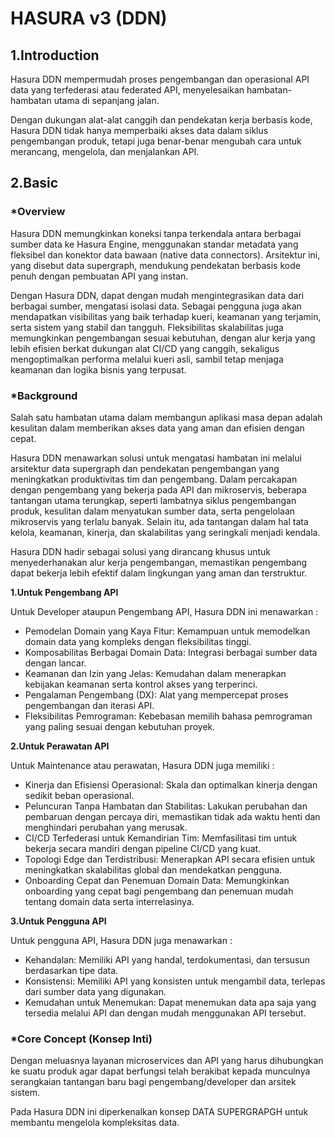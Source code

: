 # HASURA v3 (DDN)

## 1.Introduction

Hasura DDN mempermudah proses pengembangan dan operasional API data yang terfederasi atau federated API, menyelesaikan hambatan-hambatan utama di sepanjang jalan.

Dengan dukungan alat-alat canggih dan pendekatan kerja berbasis kode, Hasura DDN tidak hanya memperbaiki akses data dalam siklus pengembangan produk, tetapi juga benar-benar mengubah cara untuk merancang, mengelola, dan menjalankan API.


## 2.Basic

### *Overview

Hasura DDN memungkinkan koneksi tanpa terkendala antara berbagai sumber data ke Hasura Engine, menggunakan standar metadata yang fleksibel dan konektor data bawaan (native data connectors). Arsitektur ini, yang disebut data supergraph, mendukung pendekatan berbasis kode penuh dengan pembuatan API yang instan.

Dengan Hasura DDN, dapat dengan mudah mengintegrasikan data dari berbagai sumber, mengatasi isolasi data. Sebagai pengguna juga akan mendapatkan visibilitas yang baik terhadap kueri, keamanan yang terjamin, serta sistem yang stabil dan tangguh. Fleksibilitas skalabilitas juga memungkinkan pengembangan sesuai kebutuhan, dengan alur kerja yang lebih efisien berkat dukungan alat CI/CD yang canggih, sekaligus mengoptimalkan performa melalui kueri asli, sambil tetap menjaga keamanan dan logika bisnis yang terpusat.


### *Background

Salah satu hambatan utama dalam membangun aplikasi masa depan adalah kesulitan dalam memberikan akses data yang aman dan efisien dengan cepat.

Hasura DDN menawarkan solusi untuk mengatasi hambatan ini melalui arsitektur data supergraph dan pendekatan pengembangan yang meningkatkan produktivitas tim dan pengembang. Dalam percakapan dengan pengembang yang bekerja pada API dan mikroservis, beberapa tantangan utama terungkap, seperti lambatnya siklus pengembangan produk, kesulitan dalam menyatukan sumber data, serta pengelolaan mikroservis yang terlalu banyak. Selain itu, ada tantangan dalam hal tata kelola, keamanan, kinerja, dan skalabilitas yang seringkali menjadi kendala.

Hasura DDN hadir sebagai solusi yang dirancang khusus untuk menyederhanakan alur kerja pengembangan, memastikan pengembang dapat bekerja lebih efektif dalam lingkungan yang aman dan terstruktur.



**1.Untuk Pengembang API**
  
Untuk Developer ataupun Pengembang API, Hasura DDN ini menawarkan :

- Pemodelan Domain yang Kaya Fitur: Kemampuan untuk memodelkan domain data yang kompleks dengan fleksibilitas tinggi.
- Komposabilitas Berbagai Domain Data: Integrasi berbagai sumber data dengan lancar.
- Keamanan dan Izin yang Jelas: Kemudahan dalam menerapkan kebijakan keamanan serta kontrol akses yang terperinci.
- Pengalaman Pengembang (DX): Alat yang mempercepat proses pengembangan dan iterasi API.
- Fleksibilitas Pemrograman: Kebebasan memilih bahasa pemrograman yang paling sesuai dengan kebutuhan proyek.



**2.Untuk Perawatan API**
  
Untuk Maintenance atau perawatan, Hasura DDN juga memiliki :

- Kinerja dan Efisiensi Operasional: Skala dan optimalkan kinerja dengan sedikit beban operasional.
- Peluncuran Tanpa Hambatan dan Stabilitas: Lakukan perubahan dan pembaruan dengan percaya diri, memastikan tidak ada waktu henti dan menghindari perubahan yang merusak.
- CI/CD Terfederasi untuk Kemandirian Tim: Memfasilitasi tim untuk bekerja secara mandiri dengan pipeline CI/CD yang kuat.
- Topologi Edge dan Terdistribusi: Menerapkan API secara efisien untuk meningkatkan skalabilitas global dan mendekatkan pengguna.
- Onboarding Cepat dan Penemuan Domain Data: Memungkinkan onboarding yang cepat bagi pengembang dan penemuan mudah tentang domain data serta interrelasinya.



**3.Untuk Pengguna API**
  
Untuk pengguna API, Hasura DDN juga menawarkan :

- Kehandalan: Memiliki API yang handal, terdokumentasi, dan tersusun berdasarkan tipe data.
- Konsistensi: Memiliki API yang konsisten untuk mengambil data, terlepas dari sumber data yang digunakan.
- Kemudahan untuk Menemukan: Dapat menemukan data apa saja yang tersedia melalui API dan dengan mudah menggunakan API tersebut.


### *Core Concept (Konsep Inti)
Dengan meluasnya layanan microservices dan API yang harus dihubungkan ke suatu produk agar dapat berfungsi telah berakibat kepada munculnya serangkaian tantangan baru bagi pengembang/developer dan arsitek sistem.

Pada Hasura DDN ini diperkenalkan konsep DATA SUPERGRAPGH untuk membantu mengelola kompleksitas data.




